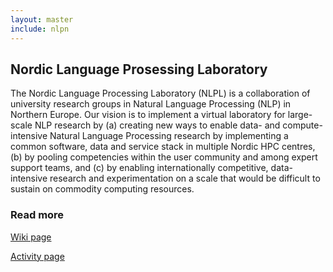 ```yaml
---
layout: master
include: nlpn
---
```


## Nordic Language Prosessing Laboratory

The Nordic Language Processing Laboratory (NLPL) is a collaboration of university research groups in Natural Language Processing (NLP) in Northern Europe. Our vision is to implement a virtual laboratory for large-scale NLP research by (a) creating new ways to enable data- and compute-intensive Natural Language Processing research by implementing a common software, data and service stack in multiple Nordic HPC centres, (b) by pooling competencies within the user community and among expert support teams, and (c) by enabling internationally competitive, data-intensive research and experimentation on a scale that would be difficult to sustain on commodity computing resources.
 
### Read more
<a href="http://wiki.nlpl.eu/index.php/Home" class="btn white-hover-btn">Wiki page</a>

<a href="{% include baseurl %}/nlpl" class="btn white-hover-btn">Activity page</a><p>

